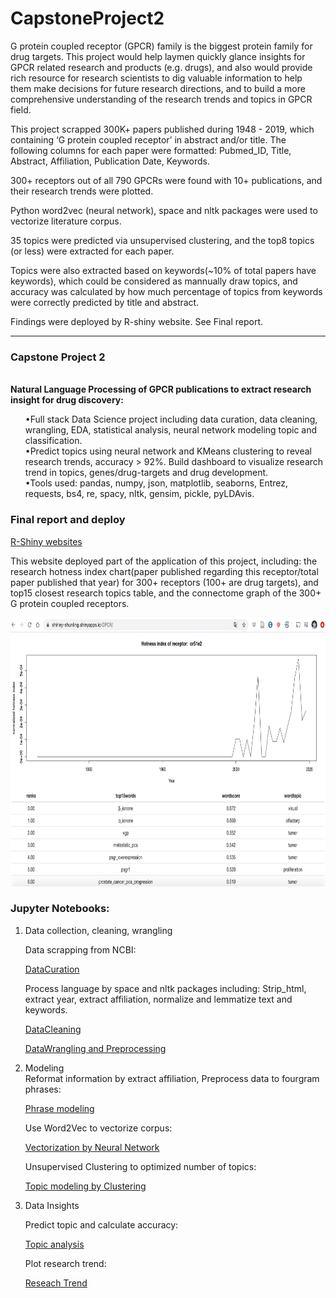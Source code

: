 # CapstoneProject2

G protein coupled receptor (GPCR) family is the biggest protein family for drug targets. This project would help laymen quickly glance insights for GPCR related research and products (e.g. drugs), and also would provide rich resource for research scientists to dig valuable information to help them make decisions for future research directions, and to build a more comprehensive understanding of the research trends and topics in GPCR field.

This project scrapped 300K+ papers published during 1948 - 2019, which containing ‘G protein coupled receptor’ in abstract and/or title. The following columns for each paper were formatted: 
Pubmed_ID, Title, Abstract, Affiliation, Publication Date, Keywords.

300+ receptors out of all 790 GPCRs were found with 10+ publications, and their research trends were plotted. 

Python word2vec (neural network), space and nltk packages were used to vectorize literature corpus.

35 topics were predicted via unsupervised clustering, and the top8 topics (or less) were extracted for each paper.

Topics were also extracted based on keywords(~10% of total papers have keywords), which could be considered as mannually draw topics, and accuracy was calculated by how much percentage of topics from keywords were correctly predicted by title and abstract. 

Findings were deployed by R-shiny website. See Final report.

***
<div class="span5 alert alert-info">
<h3>Capstone Project 2</h3>
<br/>
<b>Natural Language Processing of GPCR publications to extract research insight for drug discovery:</b> <ol>
•Full stack Data Science project including data curation, data cleaning, wrangling, EDA, statistical analysis, neural network modeling topic and classification.
<br/>
•Predict topics using neural network and KMeans clustering to reveal research trends, accuracy > 92%. Build dashboard to visualize research trend in topics, genes/drug-targets and drug development.
<br/>
•Tools used: pandas, numpy, json, matplotlib, seaborns, Entrez, requests, bs4, re, spacy, nltk, gensim,  pickle, pyLDAvis.
</div>


### Final report and deploy
[R-Shiny websites](https://shirley-shunling.shinyapps.io/GPCR/)

This website deployed part of the application of this project, including: the research hotness index chart(paper published regarding this receptor/total paper published that year) for 300+ receptors (100+ are drug targets), and top15 closest research topics table, and the connectome graph of the 300+ G protein coupled receptors.


<img src="R/Rshiny.png" width="790" height="430">

### Jupyter Notebooks:
<ol>

<li> Data collection, cleaning, wrangling </div>

Data scrapping from NCBI:

[DataCuration](https://github.com/Shunling/CapstoneProjects/blob/master/NaturalLanguageProcessingGPCR/DataCollection.ipynb)


Process language by space and nltk packages including: Strip_html, extract year, extract affiliation, normalize and lemmatize text and keywords.

[DataCleaning](https://github.com/Shunling/CapstoneProjects/blob/master/NaturalLanguageProcessingGPCR/DataCleaning.ipynb)

[DataWrangling and Preprocessing](https://github.com/Shunling/CapstoneProjects/blob/master/NaturalLanguageProcessingGPCR/DataPreprocessing.ipynb)


<li> Modeling </li>
Reformat information by extract affiliation, Preprocess data to fourgram phrases:

[Phrase modeling](https://github.com/Shunling/CapstoneProjects/blob/master/NaturalLanguageProcessingGPCR/FourgramPhrases_Text.ipynb)

Use Word2Vec to vectorize corpus:

[Vectorization by Neural Network](https://github.com/Shunling/CapstoneProjects/blob/master/NaturalLanguageProcessingGPCR/WordVecterization_Word2Vec.ipynb)

Unsupervised Clustering to optimized number of topics:

[Topic modeling by Clustering](https://github.com/Shunling/CapstoneProjects/blob/master/NaturalLanguageProcessingGPCR/Clustering.ipynb)


<li> Data Insights </li>

Predict topic and calculate accuracy:

[Topic analysis](https://github.com/Shunling/CapstoneProjects/blob/master/NaturalLanguageProcessingGPCR/TopicPrediction.ipynb)

Plot research trend:

[Reseach Trend](https://github.com/Shunling/CapstoneProjects/blob/master/NaturalLanguageProcessingGPCR/ResearchTrend.ipynb)